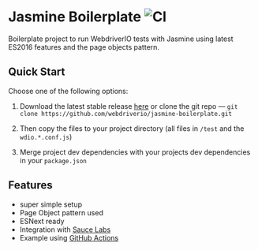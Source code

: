 Jasmine Boilerplate ![CI](https://github.com/webdriverio/jasmine-boilerplate/workflows/CI/badge.svg?event=push)
===================

Boilerplate project to run WebdriverIO tests with Jasmine using latest ES2016 features and the page objects pattern.

## Quick Start

Choose one of the following options:

1. Download the latest stable release [here](https://github.com/webdriverio/jasmine-boilerplate/archive/master.zip) or clone the git repo — `git clone https://github.com/webdriverio/jasmine-boilerplate.git`

2. Then copy the files to your project directory (all files in `/test` and the `wdio.*.conf.js`)

3. Merge project dev dependencies with your projects dev dependencies in your `package.json`


## Features

- super simple setup
- Page Object pattern used
- ESNext ready
- Integration with [Sauce Labs](https://saucelabs.com/)
- Example using [GitHub Actions](https://github.com/features/actions)
